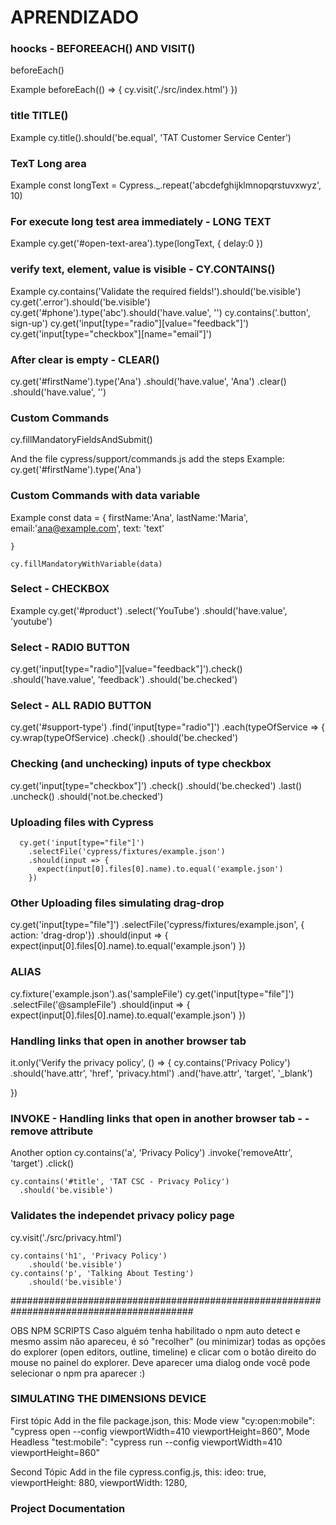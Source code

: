 # APRENDIZADO #

### hoocks - BEFOREEACH() AND VISIT()
beforeEach()

Example
beforeEach(() => {
    cy.visit('./src/index.html')
  })

### title TITLE()

Example
 cy.title().should('be.equal', 'TAT Customer Service Center')

### TexT Long area
Example
 const longText = Cypress._.repeat('abcdefghijklmnopqrstuvxwyz', 10)

### For execute long test area immediately - LONG TEXT
Example
 cy.get('#open-text-area').type(longText, { delay:0  })

### verify text, element, value is visible - CY.CONTAINS()
Example
 cy.contains('Validate the required fields!').should('be.visible') 
 cy.get('.error').should('be.visible')
 cy.get('#phone').type('abc').should('have.value', '')
 cy.contains('.button', sign-up')
 cy.get('input[type="radio"][value="feedback"]')
 cy.get('input[type="checkbox"][name="email"]')
  
### After clear is empty - CLEAR()
cy.get('#firstName').type('Ana')
      .should('have.value', 'Ana')
      .clear()
      .should('have.value', '')

### Custom Commands
 cy.fillMandatoryFieldsAndSubmit()

 And the file cypress/support/commands.js add the steps
 Example:
  cy.get('#firstName').type('Ana')

### Custom Commands with data variable
Example
const data = {
      firstName:'Ana',
      lastName:'Maria',
      email:'ana@example.com',
      text: 'text'

    }

    cy.fillMandatoryWithVariable(data)

### Select - CHECKBOX
Example
 cy.get('#product')
      .select('YouTube')
      .should('have.value', 'youtube')

### Select - RADIO BUTTON
cy.get('input[type="radio"][value="feedback"]').check()
     .should('have.value', 'feedback')
     .should('be.checked')


### Select - ALL RADIO BUTTON 
cy.get('#support-type')
      .find('input[type="radio"]')
      .each(typeOfService => {
        cy.wrap(typeOfService)
          .check()
            .should('be.checked')


### Checking (and unchecking) inputs of type checkbox
cy.get('input[type="checkbox"]')
      .check()
      .should('be.checked')
      .last()
      .uncheck()
      .should('not.be.checked')

### Uploading files with Cypress

      cy.get('input[type="file"]')
        .selectFile('cypress/fixtures/example.json')
        .should(input => {
          expect(input[0].files[0].name).to.equal('example.json')
        })
      

### Other Uploading files simulating drag-drop
cy.get('input[type="file"]')
        .selectFile('cypress/fixtures/example.json', { action: 'drag-drop'})
        .should(input => {
          expect(input[0].files[0].name).to.equal('example.json')
        })

### ALIAS

cy.fixture('example.json').as('sampleFile')
    cy.get('input[type="file"]')
      .selectFile('@sampleFile')
      .should(input => {
       expect(input[0].files[0].name).to.equal('example.json')
     })

### Handling links that open in another browser tab 

it.only('Verify the privacy policy', () => {
    cy.contains('Privacy Policy')
    .should('have.attr', 'href', 'privacy.html')
    .and('have.attr', 'target', '_blank')

  })

### INVOKE - Handling links that open in another browser tab - - remove attribute
Another option 
 cy.contains('a', 'Privacy Policy')
    .invoke('removeAttr', 'target')
    .click()

    cy.contains('#title', 'TAT CSC - Privacy Policy')
      .should('be.visible')

### Validates the independet privacy policy page
cy.visit('./src/privacy.html')

    cy.contains('h1', 'Privacy Policy')
        .should('be.visible')
    cy.contains('p', 'Talking About Testing')
        .should('be.visible')

#########################################################################################

OBS NPM SCRIPTS
Caso alguém tenha habilitado o npm auto detect e mesmo assim não apareceu, é só "recolher" (ou minimizar) todas as opções do explorer (open editors, outline, timeline) e clicar com o botão direito do mouse no painel do explorer. Deve aparecer uma dialog onde você pode selecionar o npm pra aparecer :)

### SIMULATING THE DIMENSIONS DEVICE
First tópic
Add in the file package.json,  this:
Mode view
"cy:open:mobile": "cypress open --config viewportWidth=410 viewportHeight=860",
Mode Headless
"test:mobile": "cypress run --config viewportWidth=410 viewportHeight=860"

Second Tópic
Add in the file cypress.config.js, this:
ideo: true,
  viewportHeight: 880,
  viewportWidth: 1280,


### Project Documentation






